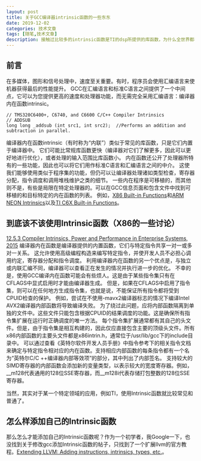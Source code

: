 ```yaml
---
layout: post
title: 关于GCC编译器intrinsic函数的一些东东
date: 2019-12-02
categories: 技术文章
tags: [随笔,技术文章]
description: 接触过比较多的intrinsic函数是TI的dsp所提供的库函数，为什么全世界都在用TI的DSP，就是因为他们针对不同的应用领域，提供了执行效率较高，用户编程友好的库函数，而这些大多数的库函数，都是采用intrinsic实现的。甚至对于一些加速器，比如Turbo码编译码器、FFT加速器等，使用的时候就跟调一个普通的函数一样，一个简单的函数调用就可以。
---
```


## 前言

在多媒体，图形和信号处理中，速度至关重要。有时，程序员会使用汇编语言来使机器获得最后的性能提升。 GCC在汇编语言和标准C语言之间提供了一个中间点，它可以为您提供更高的速度和处理器功能，而无需完全采用汇编语言：编译器内在函数intrinsic。
```
// TMS320C6400+, C6740, and C6600 C/C++ Compiler Intrinsics 
// ADDSUB
long long _addsub (int src1, int src2);  //Performs an addition and subtraction in parallel.
```
编译器内在函数intrinsic（有时称为“内联”）类似于常见的库函数，只是它们内置于编译器中。
它们可能比常规库函数更快（编译器对它们了解更多，因此可以更好地进行优化），或者处理的输入范围比库函数小。
内在函数还公开了处理器所特有的一些功能，因此也可以将它们用作标准C语言和汇编语言之间的中介。
这使我们能够使用类似于程序集的功能，但仍可以让编译器处理诸如类型检查，寄存器分配，指令调度和调用堆栈维护之类的细节。
一些内在程序是可移植的，而其他则不是，有些是局限在特定处理器的。可以在GCC信息页面和包含文件中找到可移植的和目标特定的内在函数的列表。
例如，[X86 Built-in Functions](https://gcc.gnu.org/onlinedocs/gcc-4.9.2/gcc/X86-Built-in-Functions.html)和[ARM NEON Intrinsics](https://gcc.gnu.org/onlinedocs/gcc-4.8.0/gcc/ARM-NEON-Intrinsics.html)以及[TI C6X Built-in Functions](https://gcc.gnu.org/onlinedocs/gcc-4.8.0/gcc/TI-C6X-Built_002din-Functions.html#TI-C6X-Built_002din-Functions)。

## 到底该不该使用Intrinsic函数（X86的一些讨论）
[12.5.3 Compiler Intrinsics, Power and Performance in Enterprise Systems, 2015](https://www.sciencedirect.com/topics/computer-science/compiler-intrinsics)
编译器内在函数是编译器提供的内置函数，它们与特定指令共享一对一或多对一关系。
这允许使用高级编程构造来编写特定指令，并使开发人员不必担心调用约定，寄存器分配和指令调度。
利用编译器内在函数的另一个优点是，与独立或内联汇编不同，编译器可以查看正在发生的情况并执行进一步的优化。
不幸的是，使用GCC编译内在函数可能会有些烦人。这是由于某些指令集只有在CFLAGS中显式启用时才能由编译器生成。
但是，如果在CFLAGS中启用了指令集，则可以在任何地方生成指令集，也就是说，不能保证所有指令都将受到CPUID检查的保护。
例如，尝试在不使用-mavx2编译器标志的情况下编译Intel AVX2编译器内部函数将导致编译失败。
为了绕过此问题，应将内部函数隔离到单独的文件中。这些文件只能包含根据CPUID的结果调度的功能。这是确保所有指令集扩展在运行时正确调度的唯一方法。
每个指令集扩展通常都有其自己的头文件。但是，由于指令集是相互构建的，因此仅应直接包含主要的顶级头文件。所有x86内部函数的主要头文件都是x86intrin.h，通常位于/usr/lib/gcc下的include目录中。
可以通过查看《英特尔软件开发人员手册》中指令参考下的相关指令文档来确定与特定指令相对应的内在函数。支持相应内部函数的每条指令都有一个名为“英特尔C/C ++编译器内部等效项”的部分，其中列出了内部签名。
支持较大的SIMD寄存器的内部函数会添加新的变量类型，以表示较大的宽度寄存器。例如，__m128代表通用的128位SSE寄存器，而__m128i代表存储打包整数的128位SSE寄存器。

当然，其实对于某一个特定领域的应用，例如TI，使用Intrinsic函数就比较常见和普通了。

## 怎么样添加自己的Intrinsic函数
那么怎么才能添加自己的Intrinsic函数呢？作为一个初学者，我Google一下，也没找到关于修改gcc添加Intrinsic函数的帖子，只找到了一个扩展llvm的官方教程。[Extending LLVM: Adding instructions, intrinsics, types, etc.](https://llvm.org/docs/ExtendingLLVM.html)。
